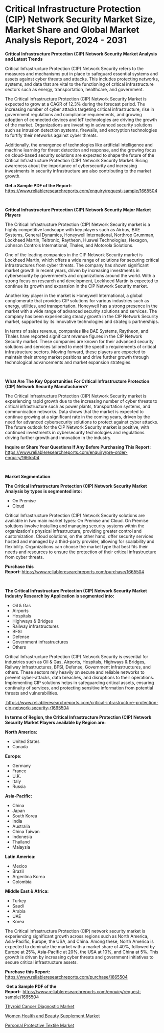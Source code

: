 <p><h1>Critical Infrastructure Protection (CIP) Network Security Market Size, Market Share and Global Market Analysis Report, 2024 - 2031</h1></p><p><strong>Critical Infrastructure Protection (CIP) Network Security Market Analysis and Latest Trends</strong></p>
<p><p>Critical Infrastructure Protection (CIP) Network Security refers to the measures and mechanisms put in place to safeguard essential systems and assets against cyber threats and attacks. This includes protecting networks, systems, and data that are vital to the functioning of critical infrastructure sectors such as energy, transportation, healthcare, and government.</p><p>The Critical Infrastructure Protection (CIP) Network Security Market is expected to grow at a CAGR of 12.3% during the forecast period. The increasing number of cyber attacks targeting critical infrastructure, rise in government regulations and compliance requirements, and growing adoption of connected devices and IoT technologies are driving the growth of the market. Organizations are investing in advanced security solutions such as intrusion detection systems, firewalls, and encryption technologies to fortify their networks against cyber threats.</p><p>Additionally, the emergence of technologies like artificial intelligence and machine learning for threat detection and response, and the growing focus on cloud-based security solutions are expected to shape the future of the Critical Infrastructure Protection (CIP) Network Security Market. Rising awareness about the importance of cybersecurity and increasing investments in security infrastructure are also contributing to the market growth.</p></p>
<p><strong>Get a Sample PDF of the Report:&nbsp;</strong> <a href="https://www.reliableresearchreports.com/enquiry/request-sample/1665504">https://www.reliableresearchreports.com/enquiry/request-sample/1665504</a></p>
<p>&nbsp;</p>
<p><strong>Critical Infrastructure Protection (CIP) Network Security Major Market Players</strong></p>
<p><p>The Critical Infrastructure Protection (CIP) Network Security market is a highly competitive landscape with key players such as Airbus, BAE Systems, General Dynamics, Honeywell International, Northrop Grumman, Lockheed Martin, Teltronic, Raytheon, Huawei Technologies, Hexagon, Johnson Controls International, Thales, and Motorola Solutions.</p><p>One of the leading companies in the CIP Network Security market is Lockheed Martin, which offers a wide range of solutions for securing critical infrastructures from cyber threats. The company has shown significant market growth in recent years, driven by increasing investments in cybersecurity by governments and organizations around the world. With a strong focus on research and development, Lockheed Martin is expected to continue its growth and expansion in the CIP Network Security market.</p><p>Another key player in the market is Honeywell International, a global conglomerate that provides CIP solutions for various industries such as energy, utilities, and transportation. Honeywell has a strong presence in the market with a wide range of advanced security solutions and services. The company has been experiencing steady growth in the CIP Network Security market, supported by its innovative technologies and strategic partnerships.</p><p>In terms of sales revenue, companies like BAE Systems, Raytheon, and Thales have reported significant revenue figures in the CIP Network Security market. These companies are known for their advanced security solutions and services tailored to meet the specific requirements of critical infrastructure sectors. Moving forward, these players are expected to maintain their strong market positions and drive further growth through technological advancements and market expansion strategies.</p></p>
<p>&nbsp;</p>
<p><strong>What Are The Key Opportunities For Critical Infrastructure Protection (CIP) Network Security Manufacturers?</strong></p>
<p><p>The Critical Infrastructure Protection (CIP) Network Security market is experiencing rapid growth due to the increasing number of cyber threats to critical infrastructure such as power plants, transportation systems, and communication networks. Data shows that the market is expected to continue growing at a significant rate in the coming years, driven by the need for advanced cybersecurity solutions to protect against cyber attacks. The future outlook for the CIP Network Security market is positive, with continued investments in cybersecurity technologies and regulations driving further growth and innovation in the industry.</p></p>
<p><strong>Inquire or Share Your Questions If Any Before Purchasing This Report:</strong> <a href="https://www.reliableresearchreports.com/enquiry/pre-order-enquiry/1665504">https://www.reliableresearchreports.com/enquiry/pre-order-enquiry/1665504</a></p>
<p>&nbsp;</p>
<p><strong>Market Segmentation</strong></p>
<p><strong>The Critical Infrastructure Protection (CIP) Network Security Market Analysis by types is segmented into:</strong></p>
<p><ul><li>On Premise</li><li>Cloud</li></ul></p>
<p><p>Critical Infrastructure Protection (CIP) Network Security solutions are available in two main market types: On Premise and Cloud. On Premise solutions involve installing and managing security systems within the organization's physical infrastructure, providing greater control and customization. Cloud solutions, on the other hand, offer security services hosted and managed by a third-party provider, allowing for scalability and flexibility. Organizations can choose the market type that best fits their needs and resources to ensure the protection of their critical infrastructure from cyber threats.</p></p>
<p><strong>Purchase this Report:&nbsp;</strong><a href="https://www.reliableresearchreports.com/purchase/1665504">https://www.reliableresearchreports.com/purchase/1665504</a></p>
<p>&nbsp;</p>
<p><strong>The Critical Infrastructure Protection (CIP) Network Security Market Industry Research by Application is segmented into:</strong></p>
<p><ul><li>Oil & Gas</li><li>Airports</li><li>Hospitals</li><li>Highways & Bridges</li><li>Railway infrastructures</li><li>BFSI</li><li>Defense</li><li>Government infrastructures</li><li>Others</li></ul></p>
<p><p>Critical Infrastructure Protection (CIP) Network Security is essential for industries such as Oil & Gas, Airports, Hospitals, Highways & Bridges, Railway infrastructures, BFSI, Defense, Government infrastructures, and others. These sectors rely heavily on secure and reliable networks to prevent cyber-attacks, data breaches, and disruptions to their operations. Implementing CIP solutions helps in safeguarding critical assets, ensuring continuity of services, and protecting sensitive information from potential threats and vulnerabilities.</p></p>
<p><a href="https://www.reliableresearchreports.com/critical-infrastructure-protection-cip-network-security-r1665504">&nbsp;https://www.reliableresearchreports.com/critical-infrastructure-protection-cip-network-security-r1665504</a></p>
<p><strong>In terms of Region, the Critical Infrastructure Protection (CIP) Network Security Market Players available by Region are:</strong></p>
<p>
    <p> <strong> North America: </strong>
        <ul>
            <li>United States</li>
            <li>Canada</li>
        </ul>
        </p> 
    <p> <strong> Europe: </strong>
        <ul>
            <li>Germany</li>
            <li>France</li>
            <li>U.K.</li>
            <li>Italy</li>
            <li>Russia</li>
        </ul>
        </p> 
    <p> <strong> Asia-Pacific: </strong>
        <ul>
            <li>China</li>
            <li>Japan</li>
            <li>South Korea</li>
            <li>India</li>
            <li>Australia</li>
            <li>China Taiwan</li>
            <li>Indonesia</li>
            <li>Thailand</li>
            <li>Malaysia</li>
        </ul>
        </p> 
    <p> <strong> Latin America: </strong>
        <ul>
            <li>Mexico</li>
            <li>Brazil</li>
            <li>Argentina Korea</li>
            <li>Colombia</li>
        </ul>
        </p> 
    <p> <strong> Middle East & Africa: </strong>
        <ul>
            <li>Turkey</li>
            <li>Saudi</li>
            <li>Arabia</li>
            <li>UAE</li>
            <li>Korea</li>
        </ul>
    </p>
    </p>
<p><p>The Critical Infrastructure Protection (CIP) network security market is experiencing significant growth across regions such as North America, Asia-Pacific, Europe, the USA, and China. Among these, North America is expected to dominate the market with a market share of 40%, followed by Europe at 25%, Asia-Pacific at 20%, the USA at 10%, and China at 5%. This growth is driven by increasing cyber threats and government initiatives to secure critical infrastructure assets.</p></p>
<p><strong>Purchase this Report: </strong><a href="https://www.reliableresearchreports.com/purchase/1665504">https://www.reliableresearchreports.com/purchase/1665504</a></p>
<p>&nbsp;<strong>Get a Sample PDF of the Report:&nbsp;&nbsp;</strong><a href="https://www.reliableresearchreports.com/enquiry/request-sample/1665504">https://www.reliableresearchreports.com/enquiry/request-sample/1665504</a></p>
<p><strong></strong></p>
<p><p><a href="https://github.com/RichRobinson5/Market-Research-Report-List-6/blob/main/thyroid-cancer-diagnostic-market.md">Thyroid Cancer Diagnostic Market</a></p><p><a href="https://github.com/gdfhhhj/Market-Research-Report-List-5/blob/main/women-health-and-beauty-supplement-market.md">Women Health and Beauty Supplement Market</a></p><p><a href="https://github.com/julyju69/Market-Research-Report-List-4/blob/main/personal-protective-textile-market.md">Personal Protective Textile Market</a></p></p>